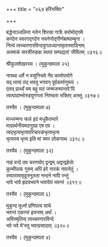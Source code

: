 +++
title = "०६४ हरिभक्तिः"

+++


बद्धेनाञ्जलिना नतेन शिरसा गात्रैः सरोमोद्गमैः  
कण्ठेन स्वरगद्गदेन नयनेनोद्गीर्णबाष्पाम्बुना ।  
नित्यं त्वच्चरणारविन्दयुगलध्यानामृतास्वादिनाम्  
अस्माकं सरसीरुहाक्ष सततं सम्पद्यतां जीवितम् ॥३१६॥  


श्रीकुलशेखरस्य । (मुकुन्दमाला २५)  


नास्था धर्मे न वसुनिचये नैव कामोपभोगे  
यद् भाव्यं तद् भवतु भगवन् पूर्वकर्मानुरूपं ।  
एतत् प्रार्थ्यं मम बहु मतं जन्मजन्मान्तरे’पि  
त्वत्पादाम्भोरुहयुगगता निश्चला भक्तिर् अस्तु ॥३१७॥  


तस्यैव । (मुकुन्दमाला ७)  


मज्जन्मनः फलं इदं मधुकैतभारे  
मत्प्रार्थनीयमदनुग्रह एष एव ।  
त्वद्भृत्यभृत्यपरिचारकभृत्यभृत्य  
भृत्यस्य भृत्य इति मां स्मर लोकनाथ ॥३१८॥  


तस्यैव । (मुकुन्दमाला ३२)  


नाहं वन्दे तव चरणयोर् द्वन्द्वम् अद्वन्द्वहेतोः  
कुम्भीपाकं गुरुम् अपि हरे नारकं नापनेतुं ।  
रम्यारामामृदुतनुलता नन्दने नापि रन्तुं  
भावे भावे हृदयभवने भावयेयं भवन्तं ॥३१९॥  


तस्यैव । (मुकुन्दमाला ६)  


मुकुन्द मूर्ध्ना प्रणिपत्य याचे  
भवन्तं एकान्तं इयन्तम् अर्थं ।  
अविस्मृतिस् त्वच्चरणारविन्दे  
भवे भवे मे’स्तु भवत्प्रसादात् ॥३२०॥  


तस्यैव । (मुकुन्दमाला ४)  

